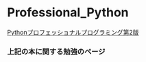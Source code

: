 # Professional_Python
[Pythonプロフェッショナルプログラミング第2版](http://www.amazon.co.jp/dp/479804315X/)


### 上記の本に関する勉強のページ